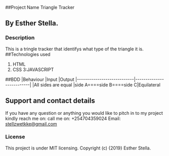 ##Project Name
Triangle Tracker
## By Esther Stella.
### Description
This is a tringle tracker that identifys what type of the triangle it is.
##Technologies used
1. HTML
2. CSS
3:JAVASCRIPT

##BDD
|Behaviour                   |Input                     |Output
|----------------------------|--------------------------|
|All sides are equal         |side A====side B====side C|Equilateral
## Support and contact details
If you have any question or anything you would like to pitch in to my project kindly reach me on:
call me on: +254704359024
Email: stellzwetkke@gmail.com
### License
This project is under MIT licensing.
Copyright (c) {2019} Esther Stella.
